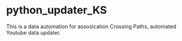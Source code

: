 # python_updater_KS

This is a data automation for assosication Crossing Paths, automated Youtube data updater.
